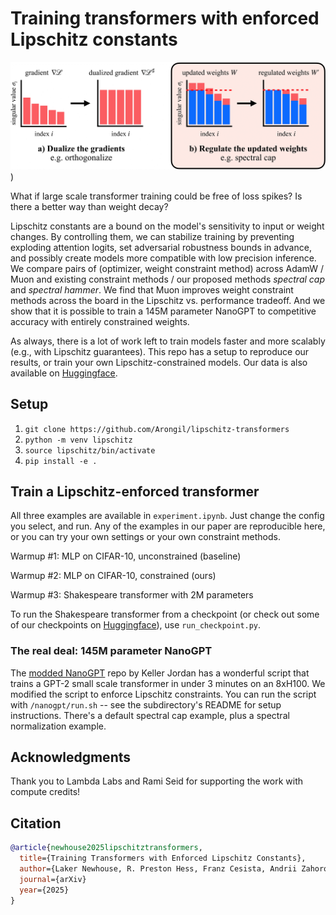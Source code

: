 # Training transformers with enforced Lipschitz constants

![Main method: 1) use Muon to constrain the weight update norm, 2) project weights to have a max singular value, 3) norm guarantee.](assets/method.jpg))

What if large scale transformer training could be free of loss spikes? Is there a better way than weight decay?

Lipschitz constants are a bound on the model's sensitivity to input or weight changes. By controlling them, we can stabilize training by preventing exploding attention logits, set adversarial robustness bounds in advance, and possibly create models more compatible with low precision inference. We compare pairs of (optimizer, weight constraint method) across AdamW / Muon and existing constraint methods / our proposed methods _spectral cap_ and _spectral hammer_. We find that Muon improves weight constraint methods across the board in the Lipschitz vs. performance tradeoff. And we show that it is possible to train a 145M parameter NanoGPT to competitive accuracy with entirely constrained weights.

As always, there is a lot of work left to train models faster and more scalably (e.g., with Lipschitz guarantees). This repo has a setup to reproduce our results, or train your own Lipschitz-constrained models. Our data is also available on [Huggingface](https://huggingface.co/phess2/lipschitz-transformers).

## Setup

1. `git clone https://github.com/Arongil/lipschitz-transformers`
2. `python -m venv lipschitz`
3. `source lipschitz/bin/activate`
4. `pip install -e .`

## Train a Lipschitz-enforced transformer

All three examples are available in `experiment.ipynb`. Just change the config you select, and run. Any of the examples in our paper are reproducible here, or you can try your own settings or your own constraint methods.

Warmup #1: MLP on CIFAR-10, unconstrained (baseline)

Warmup #2: MLP on CIFAR-10, constrained (ours)

Warmup #3: Shakespeare transformer with 2M parameters

To run the Shakespeare transformer from a checkpoint (or check out some of our checkpoints on [Huggingface](https://huggingface.co/phess2/lipschitz-transformers)), use `run_checkpoint.py`.

### The real deal: 145M parameter NanoGPT

The [modded NanoGPT](https://github.com/KellerJordan/modded-nanogpt) repo by Keller Jordan has a wonderful script that trains a GPT-2 small scale transformer in under 3 minutes on an 8xH100. We modified the script to enforce Lipschitz constraints. You can run the script with `/nanogpt/run.sh` -- see the subdirectory's README for setup instructions. There's a default spectral cap example, plus a spectral normalization example.

## Acknowledgments

Thank you to Lambda Labs and Rami Seid for supporting the work with compute credits!

## Citation

```bibtex
@article{newhouse2025lipschitztransformers,
  title={Training Transformers with Enforced Lipschitz Constants},
  author={Laker Newhouse, R. Preston Hess, Franz Cesista, Andrii Zahorodnii, Jeremy Bernstein, Phillip Isola},
  journal={arXiv}
  year={2025}
}
```
